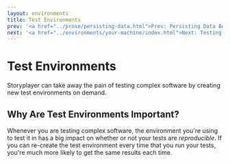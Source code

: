 ```yaml
---
layout: environments
title: Test Environments
prev: '<a href="../prose/persisting-data.html">Prev: Persisting Data Between Executions</a>'
next: '<a href="../environments/your-machine/index.html">Next: Testing On Your Machine</a>'
---
```


# Test Environments

Storyplayer can take away the pain of testing complex software by creating new test environments on demand.

## Why Are Test Environments Important?

Whenever you are testing complex software, the environment you're using to test it in has a big impact on whether or not your tests are _reproducible_.  If you can re-create the test environment every time that you run your tests, you're much more likely to get the same results each time.

